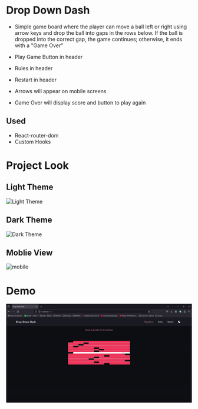 # Drop Down Dash

- Simple game board where the player can move a ball left or right using arrow keys and drop the ball into gaps in the rows below. If the ball is dropped into the correct gap, the game continues; otherwise, it ends with a "Game Over"

- Play Game Button in header
- Rules in header
- Restart in header
- Arrows will appear on mobile screens
- Game Over will display score and button to play again

## Used

- React-router-dom
- Custom Hooks

# Project Look

## Light Theme

![Light Theme](https://github.com/SahityaUniyal/Drop-Down-Dash/assets/65817327/941be84c-71e0-49cb-94d4-191d4ef358c2)

## Dark Theme

![Dark Theme](https://github.com/SahityaUniyal/Drop-Down-Dash/assets/65817327/103a5d59-69a1-48b5-b43c-504de133c62e)

## Moblie View

![mobile](https://github.com/SahityaUniyal/Drop-Down-Dash/assets/65817327/007ce115-1039-4c01-88bd-47a8a42b41ee)

# Demo

![temp](https://github.com/SahityaUniyal/Drop-Down-Dash/blob/main/public/demo.gif?raw=true)
